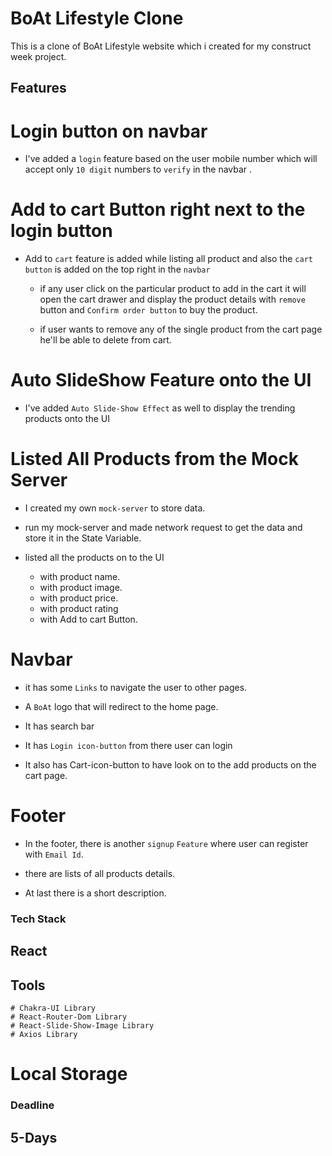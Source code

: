 # BoAt Lifestyle Clone

This is a clone of BoAt Lifestyle website which i created for my construct week project.


## Features
 # Login button on navbar
 - I've added a `login` feature based on the user mobile number which will accept only `10 digit` numbers to `verify` in the navbar .


 # Add to cart Button right next to the login button
 - Add to `cart` feature is added while listing all product  and also the `cart button` is added on the top right in the `navbar`

   - if any user click on the particular product to add in the cart  it will open the cart drawer and display the product details with `remove` button  and `Confirm order button` to buy the product.

   - if user wants to remove any of the single product from the cart page he'll be able to delete from cart.


# Auto SlideShow Feature onto the UI
- I've added `Auto Slide-Show Effect` as well to display the trending products onto the UI


# Listed All Products from the Mock Server 
  - I created my own `mock-server` to store data.

  - run my mock-server and made network request to get the data and store it in the State Variable.

 - listed all the products on to the UI
    - with product name.
    - with product image.
    - with product price.
    - with product rating
    - with Add to cart Button.


# Navbar 
  - it has some `Links` to navigate the user to other pages.

  - A `BoAt` logo that will redirect to the home page.

  - It has search bar 

  - It has `Login icon-button` from there user can login

  - It also has Cart-icon-button to have look on to the add products on the cart page.


# Footer
  - In the footer, there is another `signup` `Feature` where user can register with `Email Id`.

  - there are lists of all products details.

  - At last there is a short description.



### Tech Stack
  ## React 

  ## Tools
    # Chakra-UI Library 
    # React-Router-Dom Library
    # React-Slide-Show-Image Library
    # Axios Library

  # Local Storage 



### Deadline
   ## 5-Days
  




